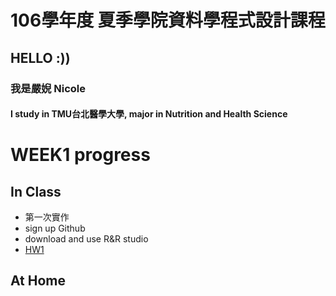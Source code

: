 ﻿# 106學年度 夏季學院資料學程式設計課程
## HELLO :))
### 我是嚴婗 Nicole 
#### I study in TMU台北醫學大學, major in Nutrition and Health Science 

# WEEK1 progress
## In Class
* 第一次實作
* sign up Github
* download and use R&R studio
* [HW1](https://nicoleyen.github.io/ex1/WEEK1/HW1.html)

## At Home


